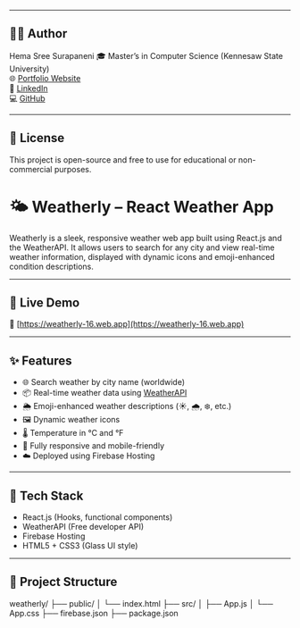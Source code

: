 
---

## 👩‍💻 Author

Hema Sree Surapaneni 
🎓 Master’s in Computer Science (Kennesaw State University)  
🌐 [Portfolio Website](https://hema-portfolio-d87a4.web.app)  
🔗 [LinkedIn](https://www.linkedin.com/in/hemasree-surapaneni-027403254)  
💻 [GitHub](https://github.com/hema-sree-s)

---

## 📜 License

This project is open-source and free to use for educational or non-commercial purposes.

# 🌤️ Weatherly – React Weather App

Weatherly is a sleek, responsive weather web app built using React.js and the WeatherAPI. It allows users to search for any city and view real-time weather information, displayed with dynamic icons and emoji-enhanced condition descriptions.

---

## 🚀 Live Demo

🔗 [https://weatherly-16.web.app](https://weatherly-16.web.app)

---

## ✨ Features

- 🌐 Search weather by city name (worldwide)
- 📦 Real-time weather data using [WeatherAPI](https://www.weatherapi.com/)
- 🌦️ Emoji-enhanced weather descriptions (☀️, 🌧️, ❄️, etc.)
- 🖼️ Dynamic weather icons
- 🌡️ Temperature in °C and °F
- 📱 Fully responsive and mobile-friendly
- ☁️ Deployed using Firebase Hosting

---

## 🔧 Tech Stack

- React.js (Hooks, functional components)
- WeatherAPI (Free developer API)
- Firebase Hosting
- HTML5 + CSS3 (Glass UI style)

---

## 📁 Project Structure
weatherly/
├── public/
│ └── index.html
├── src/
│ ├── App.js
│ └── App.css
├── firebase.json
├── package.json



